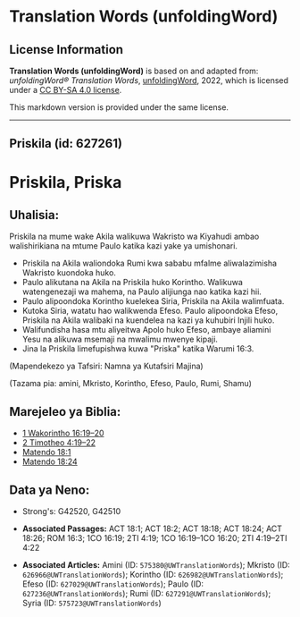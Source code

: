 # Translation Words (unfoldingWord)

## License Information

**Translation Words (unfoldingWord)** is based on and adapted from: _unfoldingWord® Translation Words_, [unfoldingWord](https://unfoldingword.org/utw), 2022, which is licensed under a [CC BY-SA 4.0 license](https://creativecommons.org/licenses/by-sa/4.0/legalcode.en).

This markdown version is provided under the same license.



--------------------------------

## Priskila (id: 627261)

Priskila, Priska
================

Uhalisia:
---------

Priskila na mume wake Akila walikuwa Wakristo wa Kiyahudi ambao walishirikiana na mtume Paulo katika kazi yake ya umishonari.

* Priskila na Akila waliondoka Rumi kwa sababu mfalme aliwalazimisha Wakristo kuondoka huko.
* Paulo alikutana na Akila na Priskila huko Korintho. Walikuwa watengenezaji wa mahema, na Paulo alijiunga nao katika kazi hii.
* Paulo alipoondoka Korintho kuelekea Siria, Priskila na Akila walimfuata.
* Kutoka Siria, watatu hao walikwenda Efeso. Paulo alipoondoka Efeso, Priskila na Akila walibaki na kuendelea na kazi ya kuhubiri Injili huko.
* Walifundisha hasa mtu aliyeitwa Apolo huko Efeso, ambaye aliamini Yesu na alikuwa msemaji na mwalimu mwenye kipaji.
* Jina la Priskila limefupishwa kuwa "Priska" katika Warumi 16:3\.

(Mapendekezo ya Tafsiri: Namna ya Kutafsiri Majina)

(Tazama pia: amini, Mkristo, Korintho, Efeso, Paulo, Rumi, Shamu)

Marejeleo ya Biblia:
--------------------

* [1 Wakorintho 16:19–20](https://ref.ly/1Cor16:19-1Cor16:20)
* [2 Timotheo 4:19–22](https://ref.ly/2Tim4:19-2Tim4:22)
* [Matendo 18:1](https://ref.ly/Acts18:1)
* [Matendo 18:24](https://ref.ly/Acts18:24)

Data ya Neno:
-------------

* Strong's: G42520, G42510

* **Associated Passages:** ACT 18:1; ACT 18:2; ACT 18:18; ACT 18:24; ACT 18:26; ROM 16:3; 1CO 16:19; 2TI 4:19; 1CO 16:19–1CO 16:20; 2TI 4:19–2TI 4:22
* **Associated Articles:** Amini (ID: `575380@UWTranslationWords`); Mkristo (ID: `626966@UWTranslationWords`); Korintho (ID: `626982@UWTranslationWords`); Efeso (ID: `627029@UWTranslationWords`); Paulo (ID: `627236@UWTranslationWords`); Rumi (ID: `627291@UWTranslationWords`); Syria (ID: `575723@UWTranslationWords`)

